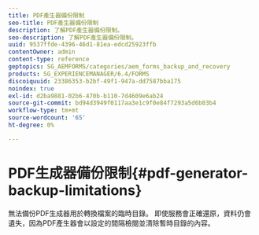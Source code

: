 ```yaml
---
title: PDF產生器備份限制
seo-title: PDF產生器備份限制
description: 了解PDF產生器備份限制。
seo-description: 了解PDF產生器備份限制。
uuid: 9537ffde-4396-46d1-81ea-edcd25923ffb
contentOwner: admin
content-type: reference
geptopics: SG_AEMFORMS/categories/aem_forms_backup_and_recovery
products: SG_EXPERIENCEMANAGER/6.4/FORMS
discoiquuid: 23386353-b2bf-49f1-947a-dd7587bba175
noindex: true
exl-id: d2ba9881-02b6-470b-b110-7d4609e6ab24
source-git-commit: bd94d3949f0117aa3e1c9f0e84f7293a5d6b03b4
workflow-type: tm+mt
source-wordcount: '65'
ht-degree: 0%

---
```


# PDF生成器備份限制{#pdf-generator-backup-limitations}

無法備份PDF生成器用於轉換檔案的臨時目錄。 即使服務會正確還原，資料仍會遺失，因為PDF產生器會以設定的間隔檢閱並清除暫時目錄的內容。
